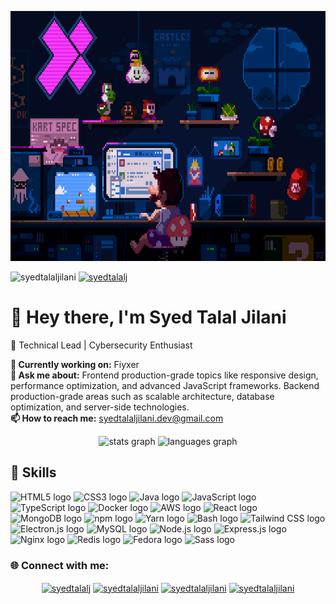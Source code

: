 <!-- Your GitHub Profile README -->

<!-- Header Section -->
<p align="center"> 
  <img src="start.gif" height="400">
</p>

<!-- Badges and Views Section -->
<p align="left"> 
  <img src="https://komarev.com/ghpvc/?username=syedtalaljilani&label=Profile%20views&color=0e75b6&style=flat" alt="syedtalaljilani" />
  <a href="https://twitter.com/syedtalalj" target="blank"><img src="https://img.shields.io/twitter/follow/syedtalalj?logo=twitter&style=for-the-badge" alt="syedtalalj" /></a>
</p>

<!-- Introduction Section -->
<div align="left">
  <h1>👋 Hey there, I'm Syed Talal Jilani</h1>
  <p>🚀 Technical Lead | Cybersecurity Enthusiast</p>
</div>

<!-- Current Work and Contact Section -->
<p align="left"> 
  <strong>🔭 Currently working on:</strong> Fiyxer
  <br>
  <strong>💬 Ask me about:</strong> Frontend production-grade topics like responsive design, performance optimization, and advanced JavaScript frameworks. Backend production-grade areas such as scalable architecture, database optimization, and server-side technologies.

  <br>
  <strong>📫 How to reach me:</strong> <a href="mailto:syedtalaljilani.dev@gmail.com">syedtalaljilani.dev@gmail.com</a>

</p>

<!-- GitHub Stats and Languages Section -->
<div align="center">
  <img src="https://github-readme-stats.vercel.app/api?username=syedtalaljilani&hide_title=false&hide_rank=false&show_icons=true&include_all_commits=true&count_private=true&disable_animations=false&theme=dracula&locale=en&hide_border=false" height="150" alt="stats graph" />
  <img src="https://github-readme-stats.vercel.app/api/top-langs?username=syedtalaljilani&locale=en&hide_title=false&layout=compact&card_width=320&langs_count=5&theme=dracula&hide_border=false" height="150" alt="languages graph" />
</div>

<!-- Skills Section -->
<div align="left">
  <h2>🚀 Skills</h2>
  <img src="https://cdn.jsdelivr.net/gh/devicons/devicon/icons/html5/html5-original.svg" height="70" alt="HTML5 logo" />
  <img src="https://cdn.jsdelivr.net/gh/devicons/devicon/icons/css3/css3-original.svg" height="70" alt="CSS3 logo" />
  <img src="https://cdn.jsdelivr.net/gh/devicons/devicon/icons/java/java-original.svg" height="70" alt="Java logo" />
  <img src="https://cdn.jsdelivr.net/gh/devicons/devicon/icons/javascript/javascript-original.svg" height="70" alt="JavaScript logo" />
  <img src="https://cdn.jsdelivr.net/gh/devicons/devicon/icons/typescript/typescript-original.svg" height="70" alt="TypeScript logo" />
  <img src="https://cdn.jsdelivr.net/gh/devicons/devicon/icons/docker/docker-original.svg" height="70" alt="Docker logo" />
  <img src="https://cdn.jsdelivr.net/gh/devicons/devicon/icons/amazonwebservices/amazonwebservices-original.svg" height="70" alt="AWS logo" />
  <img src="https://cdn.jsdelivr.net/gh/devicons/devicon/icons/react/react-original.svg" height="70" alt="React logo" />
  <img src="https://cdn.jsdelivr.net/gh/devicons/devicon/icons/mongodb/mongodb-original.svg" height="70" alt="MongoDB logo" />
  <img src="https://cdn.jsdelivr.net/gh/devicons/devicon/icons/npm/npm-original-wordmark.svg" height="70" alt="npm logo" />
  <img src="https://cdn.jsdelivr.net/gh/devicons/devicon/icons/yarn/yarn-original.svg" height="70" alt="Yarn logo" />
  <img src="https://cdn.jsdelivr.net/gh/devicons/devicon/icons/bash/bash-original.svg" height="70" alt="Bash logo" />
  <img src="https://cdn.jsdelivr.net/gh/devicons/devicon/icons/tailwindcss/tailwindcss-plain.svg" height="70" alt="Tailwind CSS logo" />
  <img src="https://cdn.jsdelivr.net/gh/devicons/devicon/icons/electron/electron-original.svg" height="70" alt="Electron.js logo" />
  <img src="https://cdn.jsdelivr.net/gh/devicons/devicon/icons/mysql/mysql-original.svg" height="70" alt="MySQL logo" />
  <img src="https://cdn.jsdelivr.net/gh/devicons/devicon/icons/nodejs/nodejs-original.svg" height="70" alt="Node.js logo" />
  <img src="https://cdn.jsdelivr.net/gh/devicons/devicon/icons/express/express-original.svg" height="70" alt="Express.js logo" />
  <img src="https://cdn.jsdelivr.net/gh/devicons/devicon/icons/nginx/nginx-original.svg" height="70" alt="Nginx logo" />
  <img src="https://cdn.jsdelivr.net/gh/devicons/devicon/icons/redis/redis-original.svg" height="70" alt="Redis logo" />
  <img src="https://cdn.jsdelivr.net/gh/devicons/devicon/icons/fedora/fedora-original.svg" height="70" alt="Fedora logo" />
  <img src="https://cdn.jsdelivr.net/gh/devicons/devicon/icons/sass/sass-original.svg" height="70" alt="Sass logo" />
</div>



<!-- Social Media and Connect Section -->
<h3 align="left">🌐 Connect with me:</h3>
<p align="center">
  <a href="https://twitter.com/syedtalalj" target="blank"><img align="center" src="https://raw.githubusercontent.com/rahuldkjain/github-profile-readme-generator/master/src/images/icons/Social/twitter.svg" alt="syedtalalj" height="50" width="60" /></a>
  <a href="https://linkedin.com/in/syedtalaljilani" target="blank"><img align="center" src="https://raw.githubusercontent.com/rahuldkjain/github-profile-readme-generator/master/src/images/icons/Social/linked-in-alt.svg" alt="syedtalaljilani" height="50" width="60" /></a>
  <a href="https://fb.com/syedtalaljilani" target="blank"><img align="center" src="https://raw.githubusercontent.com/rahuldkjain/github-profile-readme-generator/master/src/images/icons/Social/facebook.svg" alt="syedtalaljilani" height="50" width="60" /></a>
  <a href="https://instagram.com/syedtalaljilani" target="blank"><img align="center" src="https://raw.githubusercontent.com/rahuldkjain/github-profile-readme-generator/master/src/images/icons/Social/instagram.svg" alt="syedtalaljilani" height="50" width="60" /></a>
</p>


<!-- Holopin and Trophy Section -->

